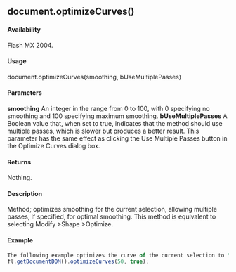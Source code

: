 ## document.optimizeCurves()

#### Availability

Flash MX 2004.

#### Usage

document.optimizeCurves(smoothing, bUseMultiplePasses)

#### Parameters

**smoothing** An integer in the range from 0 to 100, with 0 specifying no smoothing and 100 specifying maximum smoothing.
**bUseMultiplePasses** A Boolean value that, when set to true, indicates that the method should use multiple passes, which is slower but produces a better result. This parameter has the same effect as clicking the Use Multiple Passes button in the Optimize Curves dialog box.

#### Returns

Nothing.

#### Description

Method; optimizes smoothing for the current selection, allowing multiple passes, if specified, for optimal smoothing. This method is equivalent to selecting Modify >Shape >Optimize.

#### Example

```javascript
The following example optimizes the curve of the current selection to 50º of smoothing with multiple passes:
fl.getDocumentDOM().optimizeCurves(50, true);

```